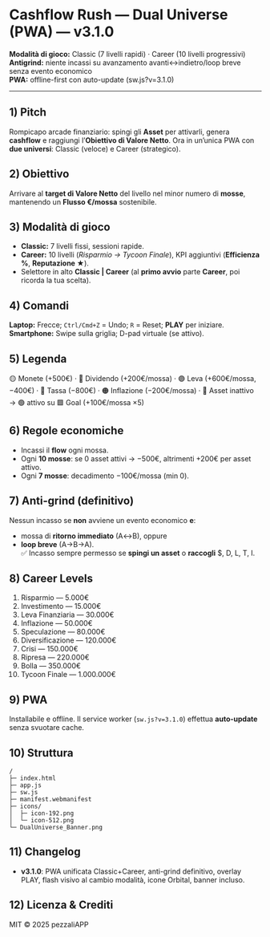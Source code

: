 # Cashflow Rush — Dual Universe (PWA) — v3.1.0

**Modalità di gioco:** Classic (7 livelli rapidi) · Career (10 livelli progressivi)  
**Antigrind:** niente incassi su avanzamento avanti↔indietro/loop breve senza evento economico  
**PWA:** offline-first con auto-update (sw.js?v=3.1.0)

---

## 1) Pitch
Rompicapo arcade finanziario: spingi gli **Asset** per attivarli, genera **cashflow** e raggiungi l’**Obiettivo di Valore Netto**. Ora in un’unica PWA con **due universi**: Classic (veloce) e Career (strategico).

## 2) Obiettivo
Arrivare al **target di Valore Netto** del livello nel minor numero di **mosse**, mantenendo un **Flusso €/mossa** sostenibile.

## 3) Modalità di gioco
- **Classic:** 7 livelli fissi, sessioni rapide.
- **Career:** 10 livelli (*Risparmio → Tycoon Finale*), KPI aggiuntivi (**Efficienza %**, **Reputazione ★**).  
- Selettore in alto **Classic | Career** (al **primo avvio** parte **Career**, poi ricorda la tua scelta).

## 4) Comandi
**Laptop:** Frecce; `Ctrl/Cmd+Z` = Undo; `R` = Reset; **PLAY** per iniziare.  
**Smartphone:** Swipe sulla griglia; D-pad virtuale (se attivo).

## 5) Legenda
🟡 Monete (+500€) · 🔷 Dividendo (+200€/mossa) · 🟣 Leva (+600€/mossa, −400€) · 🔴 Tassa (−800€) · 🟠 Inflazione (−200€/mossa) · 🔵 Asset inattivo → 🟢 attivo su 🟩 Goal (+100€/mossa ×5)

## 6) Regole economiche
- Incassi il **flow** ogni mossa.  
- Ogni **10 mosse**: se 0 asset attivi → −500€, altrimenti +200€ per asset attivo.  
- Ogni **7 mosse**: decadimento −100€/mossa (min 0).

## 7) Anti-grind (definitivo)
Nessun incasso se **non** avviene un evento economico **e**:
- mossa di **ritorno immediato** (A↔B), oppure
- **loop breve** (A→B→A).  
✅ Incasso sempre permesso se **spingi un asset** o **raccogli** $, D, L, T, I.

## 8) Career Levels
1. Risparmio — 5.000€
2. Investimento — 15.000€
3. Leva Finanziaria — 30.000€
4. Inflazione — 50.000€
5. Speculazione — 80.000€
6. Diversificazione — 120.000€
7. Crisi — 150.000€
8. Ripresa — 220.000€
9. Bolla — 350.000€
10. Tycoon Finale — 1.000.000€

## 9) PWA
Installabile e offline. Il service worker (`sw.js?v=3.1.0`) effettua **auto-update** senza svuotare cache.

## 10) Struttura
```
/
├─ index.html
├─ app.js
├─ sw.js
├─ manifest.webmanifest
├─ icons/
│  ├─ icon-192.png
│  └─ icon-512.png
└─ DualUniverse_Banner.png
```

## 11) Changelog
- **v3.1.0**: PWA unificata Classic+Career, anti-grind definitivo, overlay PLAY, flash visivo al cambio modalità, icone Orbital, banner incluso.

## 12) Licenza & Crediti
MIT © 2025 pezzaliAPP
